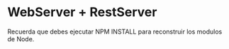 # WebServer + RestServer

Recuerda que debes ejecutar NPM INSTALL para reconstruir los modulos de Node.